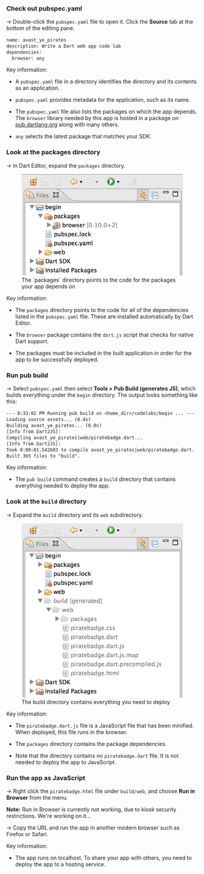 <toc-element></toc-element>


### Check out pubspec.yaml

&rarr; Double-click the `pubspec.yaml` file to open it.
Click the **Source** tab at the bottom of the editing pane.

    name: avast_ye_pirates
    description: Write a Dart web app code lab
    dependencies:
      browser: any


Key information:

* A `pubspec.yaml` file in a directory identifies the directory
  and its contents as an application.

* `pubspec.yaml` provides metadata for the application,
  such as its name.

* The `pubspec.yaml` file also lists the packages on which the app depends.
  The `browser` library needed by this app is hosted in a package on
  [pub.dartlang.org](https://pub.dartlang.org/) along with many others.

* `any` selects the latest package that matches your SDK.


### Look at the packages directory

&rarr; In Dart Editor, expand the `packages` directory.

<figure>
  <img src="img/packagesfiles.png">
  <figcaption>The `packages` directory points to the code for the packages your app depends on</figcaption>
</figure>

Key information:

*  The `packages` directory points to the code for all of the dependencies
   listed in the `pubspec.yaml` file.
   These are installed automatically by Dart Editor.

* The `browser` package contains the `dart.js` script
  that checks for native Dart support.

* The packages must be included in the built application
  in order for the app to be successfully deployed.


### Run pub build

&rarr; Select `pubspec.yaml`
then select **Tools > Pub Build (generates JS)**,
which builds everything under the `begin` directory.
The output looks something like this:

    --- 8:33:02 PM Running pub build on <home_dir>/codelabs/begin ... ---
    Loading source assets... (0.4s)
    Building avast_ye_pirates... (0.0s)
    [Info from Dart2JS]:
    Compiling avast_ye_pirates|web/piratebadge.dart...
    [Info from Dart2JS]:
    Took 0:00:01.542683 to compile avast_ye_pirates|web/piratebadge.dart.
    Built 365 files to "build".

Key information:

* The `pub build` command creates a `build` directory that contains
  everything needed to deploy the app.


### Look at the `build` directory

&rarr; Expand the `build` directory and its `web` subdirectory.

<figure>
  <img src="img/builddir.png">
  <figcaption>The build directory contains everything you need to deploy</figcaption>
</figure>

Key information:

* The `piratebadge.dart.js` file is a JavaScript file that has been minified.
  When deployed, this file runs in the browser.

* The `packages` directory contains the package dependencies.

* Note that the directory contains no `piratebadge.dart` file.
  It is not needed to deploy the app to JavaScript.


### Run the app as JavaScript

&rarr; Right click the `piratebadge.html` file under `build/web`,
and choose **Run in Browser** from the menu.

<div class="kiosk">
  <p>
    <b>Note:</b> Run in Browser is currently not working,
    due to kiosk security restrictions.
    We're working on it...
  </p>
</div>

<div class="extended">
  <p>
    &rarr;
    Copy the URL and run the app in another modern browser
    such as Firefox or Safari.
  </p>
</div>


Key information:

* The app runs on localhost.
  To share your app with others,
  you need to deploy the app to a hosting service.
